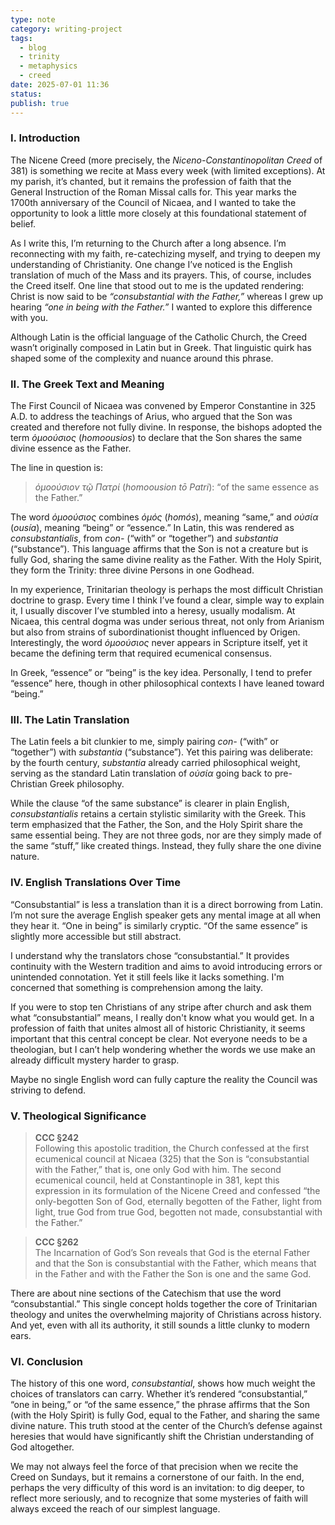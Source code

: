 ```yaml
---
type: note
category: writing-project
tags:
  - blog
  - trinity
  - metaphysics
  - creed
date: 2025-07-01 11:36
status: 
publish: true
---
```

### **I. Introduction**

The Nicene Creed (more precisely, the _Niceno-Constantinopolitan Creed_ of 381) is something we recite at Mass every week (with limited exceptions). At my parish, it’s chanted, but it remains the profession of faith that the General Instruction of the Roman Missal calls for. This year marks the 1700th anniversary of the Council of Nicaea, and I wanted to take the opportunity to look a little more closely at this foundational statement of belief.

As I write this, I’m returning to the Church after a long absence. I’m reconnecting with my faith, re-catechizing myself, and trying to deepen my understanding of Christianity. One change I’ve noticed is the English translation of much of the Mass and its prayers. This, of course, includes the Creed itself. One line that stood out to me is the updated rendering: Christ is now said to be _“consubstantial with the Father,”_ whereas I grew up hearing _“one in being with the Father.”_ I wanted to explore this difference with you.

Although Latin is the official language of the Catholic Church, the Creed wasn’t originally composed in Latin but in Greek. That linguistic quirk has shaped some of the complexity and nuance around this phrase.

### **II. The Greek Text and Meaning**

The First Council of Nicaea was convened by Emperor Constantine in 325 A.D. to address the teachings of Arius, who argued that the Son was created and therefore not fully divine. In response, the bishops adopted the term _ὁμοούσιος_ (_homoousios_) to declare that the Son shares the same divine essence as the Father.

The line in question is:

> _ὁμοούσιον τῷ Πατρί_ (_homoousion tō Patri_): “of the same essence as the Father.”

The word _ὁμοούσιος_ combines _ὁμός_ (_homós_), meaning “same,” and _οὐσία_ (_ousía_), meaning “being” or “essence.” In Latin, this was rendered as _consubstantialis_, from _con-_ (“with” or “together”) and _substantia_ (“substance”). This language affirms that the Son is not a creature but is fully God, sharing the same divine reality as the Father. With the Holy Spirit, they form the Trinity: three divine Persons in one Godhead.

In my experience, Trinitarian theology is perhaps the most difficult Christian doctrine to grasp. Every time I think I’ve found a clear, simple way to explain it, I usually discover I’ve stumbled into a heresy, usually modalism. At Nicaea, this central dogma was under serious threat, not only from Arianism but also from strains of subordinationist thought influenced by Origen. Interestingly, the word _ὁμοούσιος_ never appears in Scripture itself, yet it became the defining term that required ecumenical consensus.

In Greek, “essence” or “being” is the key idea. Personally, I tend to prefer “essence” here, though in other philosophical contexts I have leaned toward “being.”

### **III. The Latin Translation**

The Latin feels a bit clunkier to me, simply pairing _con-_ (“with” or “together”) with _substantia_ (“substance”). Yet this pairing was deliberate: by the fourth century, _substantia_ already carried philosophical weight, serving as the standard Latin translation of _οὐσία_ going back to pre-Christian Greek philosophy.

While the clause “of the same substance” is clearer in plain English, _consubstantialis_ retains a certain stylistic similarity with the Greek. This term emphasized that the Father, the Son, and the Holy Spirit share the same essential being. They are not three gods, nor are they simply made of the same “stuff,” like created things. Instead, they fully share the one divine nature.

### **IV. English Translations Over Time**

“Consubstantial” is less a translation than it is a direct borrowing from Latin. I’m not sure the average English speaker gets any mental image at all when they hear it. “One in being” is similarly cryptic. “Of the same essence” is slightly more accessible but still abstract.

I understand why the translators chose “consubstantial.” It provides continuity with the Western  tradition and aims to avoid introducing errors or unintended connotation. Yet it still feels like it lacks something.  I'm concerned that something is comprehension among the laity.

If you were to stop ten Christians of any stripe after church and ask them what “consubstantial” means, I really don't know what you would get. In a profession of faith that unites almost all of historic Christianity, it seems important that this central concept be clear. Not everyone needs to be a theologian, but I can’t help wondering whether the words we use make an already difficult mystery harder to grasp.

Maybe no single English word can fully capture the reality the Council was striving to defend.

### **V. Theological Significance**

> **CCC §242**  
> Following this apostolic tradition, the Church confessed at the first ecumenical council at Nicaea (325) that the Son is “consubstantial with the Father,” that is, one only God with him. The second ecumenical council, held at Constantinople in 381, kept this expression in its formulation of the Nicene Creed and confessed “the only-begotten Son of God, eternally begotten of the Father, light from light, true God from true God, begotten not made, consubstantial with the Father.”

> **CCC §262**  
> The Incarnation of God’s Son reveals that God is the eternal Father and that the Son is consubstantial with the Father, which means that in the Father and with the Father the Son is one and the same God.

There are about nine sections of the Catechism that use the word “consubstantial.” This single concept holds together the core of Trinitarian theology and unites the overwhelming majority of Christians across history. And yet, even with all its authority, it still sounds a little clunky to modern ears.

### **VI. Conclusion**

The history of this one word, _consubstantial_, shows how much weight the choices of translators can carry. Whether it’s rendered “consubstantial,” “one in being,” or “of the same essence,” the phrase affirms that the Son (with the Holy Spirit) is fully God, equal to the Father, and sharing the same divine nature. This truth stood at the center of the Church’s defense against heresies that would have significantly shift the Christian understanding of God altogether.

We may not always feel the force of that precision when we recite the Creed on Sundays, but it remains a cornerstone of our faith. In the end, perhaps the very difficulty of this word is an invitation: to dig deeper, to reflect more seriously, and to recognize that some mysteries of faith will always exceed the reach of our simplest language.